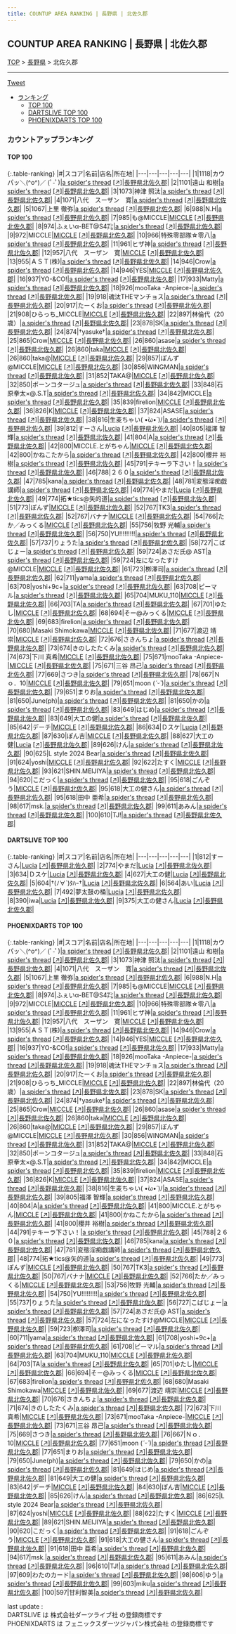 ```yaml
---
title: COUNTUP AREA RANKING | 長野県 | 北佐久郡
---
```

## COUNTUP AREA RANKING | 長野県 | 北佐久郡

[TOP](/darts/rank/) > [長野県](/darts/rank/長野県/) > 北佐久郡

___

<a href="https://twitter.com/share?ref_src=twsrc%5Etfw" data-text="COUNTUP AREA RANKING | 長野県北佐久郡" class="twitter-share-button" data-hashtags="DARTSLIVE,PHOENIXDARTS,darts,ダーツ" data-show-count="false">Tweet</a>

* [ランキング](#カウントアップランキング)
    * [TOP 100](#top-100)
    * [DARTSLIVE TOP 100](#dartslive-top-100)
    * [PHOENIXDARTS TOP 100](#phoenixdarts-top-100)

### カウントアップランキング

#### TOP 100



{:.table-ranking}
|#|スコア|名前|店名|所在地|
|---|---|---|---|---|
|1|1118|<span class="rank-name-pd">カウパッ＼(^o^)／ (ﾟ-ﾟ)</span>|<a href="/darts/rank/shops/7228.html">a spider's thread</a> <a href="https://vs.phoenixdarts.com/jp/shop/shopDetailInfo/s_7228?s_seq=7228">[↗]</a>|<a href="/darts/rank/長野県/北佐久郡">長野県北佐久郡</a>|
|2|1101|<span class="rank-name-pd">遠山 和樹</span>|<a href="/darts/rank/shops/7228.html">a spider's thread</a> <a href="https://vs.phoenixdarts.com/jp/shop/shopDetailInfo/s_7228?s_seq=7228">[↗]</a>|<a href="/darts/rank/長野県/北佐久郡">長野県北佐久郡</a>|
|3|1073|<span class="rank-name-pd">神津    照汰</span>|<a href="/darts/rank/shops/7228.html">a spider's thread</a> <a href="https://vs.phoenixdarts.com/jp/shop/shopDetailInfo/s_7228?s_seq=7228">[↗]</a>|<a href="/darts/rank/長野県/北佐久郡">長野県北佐久郡</a>|
|4|1071|<span class="rank-name-pd">八代　スーザン　寛</span>|<a href="/darts/rank/shops/7228.html">a spider's thread</a> <a href="https://vs.phoenixdarts.com/jp/shop/shopDetailInfo/s_7228?s_seq=7228">[↗]</a>|<a href="/darts/rank/長野県/北佐久郡">長野県北佐久郡</a>|
|5|1067|<span class="rank-name-pd"><span class="pro-icon-pd"></span>上里 徹弥</span>|<a href="/darts/rank/shops/7228.html">a spider's thread</a> <a href="https://vs.phoenixdarts.com/jp/shop/shopDetailInfo/s_7228?s_seq=7228">[↗]</a>|<a href="/darts/rank/長野県/北佐久郡">長野県北佐久郡</a>|
|6|988|<span class="rank-name-pd">N.H</span>|<a href="/darts/rank/shops/7228.html">a spider's thread</a> <a href="https://vs.phoenixdarts.com/jp/shop/shopDetailInfo/s_7228?s_seq=7228">[↗]</a>|<a href="/darts/rank/長野県/北佐久郡">長野県北佐久郡</a>|
|7|985|<span class="rank-name-pd">も@MICCLE</span>|<a href="/darts/rank/shops/89645.html">MICCLE</a> <a href="https://vs.phoenixdarts.com/jp/shop/shopDetailInfo/s_89645?s_seq=89645">[↗]</a>|<a href="/darts/rank/長野県/北佐久郡">長野県北佐久郡</a>|
|8|974|<span class="rank-name-pd">ふぇいα-BET@S4㌠</span>|<a href="/darts/rank/shops/7228.html">a spider's thread</a> <a href="https://vs.phoenixdarts.com/jp/shop/shopDetailInfo/s_7228?s_seq=7228">[↗]</a>|<a href="/darts/rank/長野県/北佐久郡">長野県北佐久郡</a>|
|9|972|<span class="rank-name-pd">MICCLE</span>|<a href="/darts/rank/shops/89645.html">MICCLE</a> <a href="https://vs.phoenixdarts.com/jp/shop/shopDetailInfo/s_89645?s_seq=89645">[↗]</a>|<a href="/darts/rank/長野県/北佐久郡">長野県北佐久郡</a>|
|10|966|<span class="rank-name-pd">特殊零部隊☆零八</span>|<a href="/darts/rank/shops/7228.html">a spider's thread</a> <a href="https://vs.phoenixdarts.com/jp/shop/shopDetailInfo/s_7228?s_seq=7228">[↗]</a>|<a href="/darts/rank/長野県/北佐久郡">長野県北佐久郡</a>|
|11|961|<span class="rank-name-pd">ヒザ神</span>|<a href="/darts/rank/shops/7228.html">a spider's thread</a> <a href="https://vs.phoenixdarts.com/jp/shop/shopDetailInfo/s_7228?s_seq=7228">[↗]</a>|<a href="/darts/rank/長野県/北佐久郡">長野県北佐久郡</a>|
|12|957|<span class="rank-name-pd">八代　スーザン　寛</span>|<a href="/darts/rank/shops/89645.html">MICCLE</a> <a href="https://vs.phoenixdarts.com/jp/shop/shopDetailInfo/s_89645?s_seq=89645">[↗]</a>|<a href="/darts/rank/長野県/北佐久郡">長野県北佐久郡</a>|
|13|955|<span class="rank-name-pd">ＡＳＴ(株)</span>|<a href="/darts/rank/shops/7228.html">a spider's thread</a> <a href="https://vs.phoenixdarts.com/jp/shop/shopDetailInfo/s_7228?s_seq=7228">[↗]</a>|<a href="/darts/rank/長野県/北佐久郡">長野県北佐久郡</a>|
|14|946|<span class="rank-name-pd">Crow</span>|<a href="/darts/rank/shops/7228.html">a spider's thread</a> <a href="https://vs.phoenixdarts.com/jp/shop/shopDetailInfo/s_7228?s_seq=7228">[↗]</a>|<a href="/darts/rank/長野県/北佐久郡">長野県北佐久郡</a>|
|14|946|<span class="rank-name-pd">YES</span>|<a href="/darts/rank/shops/89645.html">MICCLE</a> <a href="https://vs.phoenixdarts.com/jp/shop/shopDetailInfo/s_89645?s_seq=89645">[↗]</a>|<a href="/darts/rank/長野県/北佐久郡">長野県北佐久郡</a>|
|16|937|<span class="rank-name-pd">YO-&amp;CO!</span>|<a href="/darts/rank/shops/7228.html">a spider's thread</a> <a href="https://vs.phoenixdarts.com/jp/shop/shopDetailInfo/s_7228?s_seq=7228">[↗]</a>|<a href="/darts/rank/長野県/北佐久郡">長野県北佐久郡</a>|
|17|933|<span class="rank-name-pd">Matty</span>|<a href="/darts/rank/shops/7228.html">a spider's thread</a> <a href="https://vs.phoenixdarts.com/jp/shop/shopDetailInfo/s_7228?s_seq=7228">[↗]</a>|<a href="/darts/rank/長野県/北佐久郡">長野県北佐久郡</a>|
|18|926|<span class="rank-name-pd">mooTaka -Anpiece-</span>|<a href="/darts/rank/shops/7228.html">a spider's thread</a> <a href="https://vs.phoenixdarts.com/jp/shop/shopDetailInfo/s_7228?s_seq=7228">[↗]</a>|<a href="/darts/rank/長野県/北佐久郡">長野県北佐久郡</a>|
|19|918|<span class="rank-name-pd">魂汰THEマンチョス</span>|<a href="/darts/rank/shops/7228.html">a spider's thread</a> <a href="https://vs.phoenixdarts.com/jp/shop/shopDetailInfo/s_7228?s_seq=7228">[↗]</a>|<a href="/darts/rank/長野県/北佐久郡">長野県北佐久郡</a>|
|20|917|<span class="rank-name-pd">たーくお</span>|<a href="/darts/rank/shops/7228.html">a spider's thread</a> <a href="https://vs.phoenixdarts.com/jp/shop/shopDetailInfo/s_7228?s_seq=7228">[↗]</a>|<a href="/darts/rank/長野県/北佐久郡">長野県北佐久郡</a>|
|21|908|<span class="rank-name-pd">ひらっち_MICCLE</span>|<a href="/darts/rank/shops/89645.html">MICCLE</a> <a href="https://vs.phoenixdarts.com/jp/shop/shopDetailInfo/s_89645?s_seq=89645">[↗]</a>|<a href="/darts/rank/長野県/北佐久郡">長野県北佐久郡</a>|
|22|897|<span class="rank-name-pd">林倫代（20歳）</span>|<a href="/darts/rank/shops/7228.html">a spider's thread</a> <a href="https://vs.phoenixdarts.com/jp/shop/shopDetailInfo/s_7228?s_seq=7228">[↗]</a>|<a href="/darts/rank/長野県/北佐久郡">長野県北佐久郡</a>|
|23|878|<span class="rank-name-pd">SK</span>|<a href="/darts/rank/shops/7228.html">a spider's thread</a> <a href="https://vs.phoenixdarts.com/jp/shop/shopDetailInfo/s_7228?s_seq=7228">[↗]</a>|<a href="/darts/rank/長野県/北佐久郡">長野県北佐久郡</a>|
|24|874|<span class="rank-name-pd">†yasuke†</span>|<a href="/darts/rank/shops/7228.html">a spider's thread</a> <a href="https://vs.phoenixdarts.com/jp/shop/shopDetailInfo/s_7228?s_seq=7228">[↗]</a>|<a href="/darts/rank/長野県/北佐久郡">長野県北佐久郡</a>|
|25|865|<span class="rank-name-pd">Crow</span>|<a href="/darts/rank/shops/89645.html">MICCLE</a> <a href="https://vs.phoenixdarts.com/jp/shop/shopDetailInfo/s_89645?s_seq=89645">[↗]</a>|<a href="/darts/rank/長野県/北佐久郡">長野県北佐久郡</a>|
|26|860|<span class="rank-name-pd">asase</span>|<a href="/darts/rank/shops/7228.html">a spider's thread</a> <a href="https://vs.phoenixdarts.com/jp/shop/shopDetailInfo/s_7228?s_seq=7228">[↗]</a>|<a href="/darts/rank/長野県/北佐久郡">長野県北佐久郡</a>|
|26|860|<span class="rank-name-pd">taka</span>|<a href="/darts/rank/shops/89645.html">MICCLE</a> <a href="https://vs.phoenixdarts.com/jp/shop/shopDetailInfo/s_89645?s_seq=89645">[↗]</a>|<a href="/darts/rank/長野県/北佐久郡">長野県北佐久郡</a>|
|26|860|<span class="rank-name-pd">taka@</span>|<a href="/darts/rank/shops/89645.html">MICCLE</a> <a href="https://vs.phoenixdarts.com/jp/shop/shopDetailInfo/s_89645?s_seq=89645">[↗]</a>|<a href="/darts/rank/長野県/北佐久郡">長野県北佐久郡</a>|
|29|857|<span class="rank-name-pd">ぽんず@MICCLE</span>|<a href="/darts/rank/shops/89645.html">MICCLE</a> <a href="https://vs.phoenixdarts.com/jp/shop/shopDetailInfo/s_89645?s_seq=89645">[↗]</a>|<a href="/darts/rank/長野県/北佐久郡">長野県北佐久郡</a>|
|30|856|<span class="rank-name-pd">WINGMAN</span>|<a href="/darts/rank/shops/7228.html">a spider's thread</a> <a href="https://vs.phoenixdarts.com/jp/shop/shopDetailInfo/s_7228?s_seq=7228">[↗]</a>|<a href="/darts/rank/長野県/北佐久郡">長野県北佐久郡</a>|
|31|852|<span class="rank-name-pd">TAKA@</span>|<a href="/darts/rank/shops/89645.html">MICCLE</a> <a href="https://vs.phoenixdarts.com/jp/shop/shopDetailInfo/s_89645?s_seq=89645">[↗]</a>|<a href="/darts/rank/長野県/北佐久郡">長野県北佐久郡</a>|
|32|850|<span class="rank-name-pd">ポーンコタージュ</span>|<a href="/darts/rank/shops/7228.html">a spider's thread</a> <a href="https://vs.phoenixdarts.com/jp/shop/shopDetailInfo/s_7228?s_seq=7228">[↗]</a>|<a href="/darts/rank/長野県/北佐久郡">長野県北佐久郡</a>|
|33|848|<span class="rank-name-pd">石原拳太×@.S.T</span>|<a href="/darts/rank/shops/7228.html">a spider's thread</a> <a href="https://vs.phoenixdarts.com/jp/shop/shopDetailInfo/s_7228?s_seq=7228">[↗]</a>|<a href="/darts/rank/長野県/北佐久郡">長野県北佐久郡</a>|
|34|842|<span class="rank-name-pd">MICCLE</span>|<a href="/darts/rank/shops/7228.html">a spider's thread</a> <a href="https://vs.phoenixdarts.com/jp/shop/shopDetailInfo/s_7228?s_seq=7228">[↗]</a>|<a href="/darts/rank/長野県/北佐久郡">長野県北佐久郡</a>|
|35|839|<span class="rank-name-pd">firelion</span>|<a href="/darts/rank/shops/89645.html">MICCLE</a> <a href="https://vs.phoenixdarts.com/jp/shop/shopDetailInfo/s_89645?s_seq=89645">[↗]</a>|<a href="/darts/rank/長野県/北佐久郡">長野県北佐久郡</a>|
|36|826|<span class="rank-name-pd">K</span>|<a href="/darts/rank/shops/89645.html">MICCLE</a> <a href="https://vs.phoenixdarts.com/jp/shop/shopDetailInfo/s_89645?s_seq=89645">[↗]</a>|<a href="/darts/rank/長野県/北佐久郡">長野県北佐久郡</a>|
|37|824|<span class="rank-name-pd">ASASE</span>|<a href="/darts/rank/shops/7228.html">a spider's thread</a> <a href="https://vs.phoenixdarts.com/jp/shop/shopDetailInfo/s_7228?s_seq=7228">[↗]</a>|<a href="/darts/rank/長野県/北佐久郡">長野県北佐久郡</a>|
|38|816|<span class="rank-name-pd">生麦ちゃい\( •̀ω•́ )/</span>|<a href="/darts/rank/shops/7228.html">a spider's thread</a> <a href="https://vs.phoenixdarts.com/jp/shop/shopDetailInfo/s_7228?s_seq=7228">[↗]</a>|<a href="/darts/rank/長野県/北佐久郡">長野県北佐久郡</a>|
|39|812|<span class="rank-name-dl">すーさん</span>|<a href="/darts/rank/shops/04a267c2d6b799340d9b047a20a7ba1e.html">Lucia</a> <a href="https://search.dartslive.com/jp/shop/04a267c2d6b799340d9b047a20a7ba1e">[↗]</a>|<a href="/darts/rank/長野県/北佐久郡">長野県北佐久郡</a>|
|40|805|<span class="rank-name-pd"><span class="pro-icon-pd"></span>福澤 智輝</span>|<a href="/darts/rank/shops/7228.html">a spider's thread</a> <a href="https://vs.phoenixdarts.com/jp/shop/shopDetailInfo/s_7228?s_seq=7228">[↗]</a>|<a href="/darts/rank/長野県/北佐久郡">長野県北佐久郡</a>|
|41|804|<span class="rank-name-pd">A</span>|<a href="/darts/rank/shops/7228.html">a spider's thread</a> <a href="https://vs.phoenixdarts.com/jp/shop/shopDetailInfo/s_7228?s_seq=7228">[↗]</a>|<a href="/darts/rank/長野県/北佐久郡">長野県北佐久郡</a>|
|42|800|<span class="rank-name-pd">MICCLE.とがちゃん</span>|<a href="/darts/rank/shops/89645.html">MICCLE</a> <a href="https://vs.phoenixdarts.com/jp/shop/shopDetailInfo/s_89645?s_seq=89645">[↗]</a>|<a href="/darts/rank/長野県/北佐久郡">長野県北佐久郡</a>|
|42|800|<span class="rank-name-pd">かねこたから</span>|<a href="/darts/rank/shops/7228.html">a spider's thread</a> <a href="https://vs.phoenixdarts.com/jp/shop/shopDetailInfo/s_7228?s_seq=7228">[↗]</a>|<a href="/darts/rank/長野県/北佐久郡">長野県北佐久郡</a>|
|42|800|<span class="rank-name-pd">櫻井 裕樹</span>|<a href="/darts/rank/shops/7228.html">a spider's thread</a> <a href="https://vs.phoenixdarts.com/jp/shop/shopDetailInfo/s_7228?s_seq=7228">[↗]</a>|<a href="/darts/rank/長野県/北佐久郡">長野県北佐久郡</a>|
|45|791|<span class="rank-name-pd">テキーラ下さい！</span>|<a href="/darts/rank/shops/7228.html">a spider's thread</a> <a href="https://vs.phoenixdarts.com/jp/shop/shopDetailInfo/s_7228?s_seq=7228">[↗]</a>|<a href="/darts/rank/長野県/北佐久郡">長野県北佐久郡</a>|
|46|788|<span class="rank-name-pd">２６０</span>|<a href="/darts/rank/shops/7228.html">a spider's thread</a> <a href="https://vs.phoenixdarts.com/jp/shop/shopDetailInfo/s_7228?s_seq=7228">[↗]</a>|<a href="/darts/rank/長野県/北佐久郡">長野県北佐久郡</a>|
|47|785|<span class="rank-name-pd">kana</span>|<a href="/darts/rank/shops/7228.html">a spider's thread</a> <a href="https://vs.phoenixdarts.com/jp/shop/shopDetailInfo/s_7228?s_seq=7228">[↗]</a>|<a href="/darts/rank/長野県/北佐久郡">長野県北佐久郡</a>|
|48|781|<span class="rank-name-pd">変態淫痴戯講師</span>|<a href="/darts/rank/shops/7228.html">a spider's thread</a> <a href="https://vs.phoenixdarts.com/jp/shop/shopDetailInfo/s_7228?s_seq=7228">[↗]</a>|<a href="/darts/rank/長野県/北佐久郡">長野県北佐久郡</a>|
|49|774|<span class="rank-name-dl">やまだ</span>|<a href="/darts/rank/shops/04a267c2d6b799340d9b047a20a7ba1e.html">Lucia</a> <a href="https://search.dartslive.com/jp/shop/04a267c2d6b799340d9b047a20a7ba1e">[↗]</a>|<a href="/darts/rank/長野県/北佐久郡">長野県北佐久郡</a>|
|49|774|<span class="rank-name-pd">拓★tics@矢的道</span>|<a href="/darts/rank/shops/7228.html">a spider's thread</a> <a href="https://vs.phoenixdarts.com/jp/shop/shopDetailInfo/s_7228?s_seq=7228">[↗]</a>|<a href="/darts/rank/長野県/北佐久郡">長野県北佐久郡</a>|
|51|773|<span class="rank-name-pd">ぽんず</span>|<a href="/darts/rank/shops/89645.html">MICCLE</a> <a href="https://vs.phoenixdarts.com/jp/shop/shopDetailInfo/s_89645?s_seq=89645">[↗]</a>|<a href="/darts/rank/長野県/北佐久郡">長野県北佐久郡</a>|
|52|767|<span class="rank-name-pd">TK3</span>|<a href="/darts/rank/shops/7228.html">a spider's thread</a> <a href="https://vs.phoenixdarts.com/jp/shop/shopDetailInfo/s_7228?s_seq=7228">[↗]</a>|<a href="/darts/rank/長野県/北佐久郡">長野県北佐久郡</a>|
|52|767|<span class="rank-name-pd">バナナ</span>|<a href="/darts/rank/shops/89645.html">MICCLE</a> <a href="https://vs.phoenixdarts.com/jp/shop/shopDetailInfo/s_89645?s_seq=89645">[↗]</a>|<a href="/darts/rank/長野県/北佐久郡">長野県北佐久郡</a>|
|54|766|<span class="rank-name-pd">たか／みっくる</span>|<a href="/darts/rank/shops/89645.html">MICCLE</a> <a href="https://vs.phoenixdarts.com/jp/shop/shopDetailInfo/s_89645?s_seq=89645">[↗]</a>|<a href="/darts/rank/長野県/北佐久郡">長野県北佐久郡</a>|
|55|756|<span class="rank-name-pd"><span class="pro-icon-pd"></span>牧野 光輔</span>|<a href="/darts/rank/shops/7228.html">a spider's thread</a> <a href="https://vs.phoenixdarts.com/jp/shop/shopDetailInfo/s_7228?s_seq=7228">[↗]</a>|<a href="/darts/rank/長野県/北佐久郡">長野県北佐久郡</a>|
|56|750|<span class="rank-name-pd">YU!!!!!!!!!</span>|<a href="/darts/rank/shops/7228.html">a spider's thread</a> <a href="https://vs.phoenixdarts.com/jp/shop/shopDetailInfo/s_7228?s_seq=7228">[↗]</a>|<a href="/darts/rank/長野県/北佐久郡">長野県北佐久郡</a>|
|57|737|<span class="rank-name-pd">りょうた</span>|<a href="/darts/rank/shops/7228.html">a spider's thread</a> <a href="https://vs.phoenixdarts.com/jp/shop/shopDetailInfo/s_7228?s_seq=7228">[↗]</a>|<a href="/darts/rank/長野県/北佐久郡">長野県北佐久郡</a>|
|58|727|<span class="rank-name-pd">こばじょー</span>|<a href="/darts/rank/shops/7228.html">a spider's thread</a> <a href="https://vs.phoenixdarts.com/jp/shop/shopDetailInfo/s_7228?s_seq=7228">[↗]</a>|<a href="/darts/rank/長野県/北佐久郡">長野県北佐久郡</a>|
|59|724|<span class="rank-name-pd">あさだ氏@ AST</span>|<a href="/darts/rank/shops/7228.html">a spider's thread</a> <a href="https://vs.phoenixdarts.com/jp/shop/shopDetailInfo/s_7228?s_seq=7228">[↗]</a>|<a href="/darts/rank/長野県/北佐久郡">長野県北佐久郡</a>|
|59|724|<span class="rank-name-pd">左になったすけ@MICCLE</span>|<a href="/darts/rank/shops/89645.html">MICCLE</a> <a href="https://vs.phoenixdarts.com/jp/shop/shopDetailInfo/s_89645?s_seq=89645">[↗]</a>|<a href="/darts/rank/長野県/北佐久郡">長野県北佐久郡</a>|
|61|723|<span class="rank-name-pd">栁澤司</span>|<a href="/darts/rank/shops/7228.html">a spider's thread</a> <a href="https://vs.phoenixdarts.com/jp/shop/shopDetailInfo/s_7228?s_seq=7228">[↗]</a>|<a href="/darts/rank/長野県/北佐久郡">長野県北佐久郡</a>|
|62|711|<span class="rank-name-pd">yama</span>|<a href="/darts/rank/shops/7228.html">a spider's thread</a> <a href="https://vs.phoenixdarts.com/jp/shop/shopDetailInfo/s_7228?s_seq=7228">[↗]</a>|<a href="/darts/rank/長野県/北佐久郡">長野県北佐久郡</a>|
|63|708|<span class="rank-name-pd">yoshi+9c+</span>|<a href="/darts/rank/shops/7228.html">a spider's thread</a> <a href="https://vs.phoenixdarts.com/jp/shop/shopDetailInfo/s_7228?s_seq=7228">[↗]</a>|<a href="/darts/rank/長野県/北佐久郡">長野県北佐久郡</a>|
|63|708|<span class="rank-name-pd">ピーマル</span>|<a href="/darts/rank/shops/7228.html">a spider's thread</a> <a href="https://vs.phoenixdarts.com/jp/shop/shopDetailInfo/s_7228?s_seq=7228">[↗]</a>|<a href="/darts/rank/長野県/北佐久郡">長野県北佐久郡</a>|
|65|704|<span class="rank-name-pd">MUKU_110</span>|<a href="/darts/rank/shops/89645.html">MICCLE</a> <a href="https://vs.phoenixdarts.com/jp/shop/shopDetailInfo/s_89645?s_seq=89645">[↗]</a>|<a href="/darts/rank/長野県/北佐久郡">長野県北佐久郡</a>|
|66|703|<span class="rank-name-pd">TA</span>|<a href="/darts/rank/shops/7228.html">a spider's thread</a> <a href="https://vs.phoenixdarts.com/jp/shop/shopDetailInfo/s_7228?s_seq=7228">[↗]</a>|<a href="/darts/rank/長野県/北佐久郡">長野県北佐久郡</a>|
|67|701|<span class="rank-name-pd">ゆたし</span>|<a href="/darts/rank/shops/89645.html">MICCLE</a> <a href="https://vs.phoenixdarts.com/jp/shop/shopDetailInfo/s_89645?s_seq=89645">[↗]</a>|<a href="/darts/rank/長野県/北佐久郡">長野県北佐久郡</a>|
|68|694|<span class="rank-name-pd">そー@みっくる</span>|<a href="/darts/rank/shops/89645.html">MICCLE</a> <a href="https://vs.phoenixdarts.com/jp/shop/shopDetailInfo/s_89645?s_seq=89645">[↗]</a>|<a href="/darts/rank/長野県/北佐久郡">長野県北佐久郡</a>|
|69|683|<span class="rank-name-pd">firelion</span>|<a href="/darts/rank/shops/7228.html">a spider's thread</a> <a href="https://vs.phoenixdarts.com/jp/shop/shopDetailInfo/s_7228?s_seq=7228">[↗]</a>|<a href="/darts/rank/長野県/北佐久郡">長野県北佐久郡</a>|
|70|680|<span class="rank-name-pd">Masaki Shimokawa</span>|<a href="/darts/rank/shops/89645.html">MICCLE</a> <a href="https://vs.phoenixdarts.com/jp/shop/shopDetailInfo/s_89645?s_seq=89645">[↗]</a>|<a href="/darts/rank/長野県/北佐久郡">長野県北佐久郡</a>|
|71|677|<span class="rank-name-pd"><span class="pro-icon-pd"></span>渡辺 靖崇</span>|<a href="/darts/rank/shops/89645.html">MICCLE</a> <a href="https://vs.phoenixdarts.com/jp/shop/shopDetailInfo/s_89645?s_seq=89645">[↗]</a>|<a href="/darts/rank/長野県/北佐久郡">長野県北佐久郡</a>|
|72|676|<span class="rank-name-pd">さきんちょ</span>|<a href="/darts/rank/shops/7228.html">a spider's thread</a> <a href="https://vs.phoenixdarts.com/jp/shop/shopDetailInfo/s_7228?s_seq=7228">[↗]</a>|<a href="/darts/rank/長野県/北佐久郡">長野県北佐久郡</a>|
|73|674|<span class="rank-name-pd">きのしたたくみ</span>|<a href="/darts/rank/shops/7228.html">a spider's thread</a> <a href="https://vs.phoenixdarts.com/jp/shop/shopDetailInfo/s_7228?s_seq=7228">[↗]</a>|<a href="/darts/rank/長野県/北佐久郡">長野県北佐久郡</a>|
|74|673|<span class="rank-name-pd"><span class="pro-icon-pd"></span>下川 真希</span>|<a href="/darts/rank/shops/89645.html">MICCLE</a> <a href="https://vs.phoenixdarts.com/jp/shop/shopDetailInfo/s_89645?s_seq=89645">[↗]</a>|<a href="/darts/rank/長野県/北佐久郡">長野県北佐久郡</a>|
|75|671|<span class="rank-name-pd">mooTaka -Anpiece-</span>|<a href="/darts/rank/shops/89645.html">MICCLE</a> <a href="https://vs.phoenixdarts.com/jp/shop/shopDetailInfo/s_89645?s_seq=89645">[↗]</a>|<a href="/darts/rank/長野県/北佐久郡">長野県北佐久郡</a>|
|75|671|<span class="rank-name-pd"><span class="pro-icon-pd"></span>三谷 昂己</span>|<a href="/darts/rank/shops/7228.html">a spider's thread</a> <a href="https://vs.phoenixdarts.com/jp/shop/shopDetailInfo/s_7228?s_seq=7228">[↗]</a>|<a href="/darts/rank/長野県/北佐久郡">長野県北佐久郡</a>|
|77|669|<span class="rank-name-pd">さつき</span>|<a href="/darts/rank/shops/7228.html">a spider's thread</a> <a href="https://vs.phoenixdarts.com/jp/shop/shopDetailInfo/s_7228?s_seq=7228">[↗]</a>|<a href="/darts/rank/長野県/北佐久郡">長野県北佐久郡</a>|
|78|667|<span class="rank-name-pd">Ｎｏ．10</span>|<a href="/darts/rank/shops/89645.html">MICCLE</a> <a href="https://vs.phoenixdarts.com/jp/shop/shopDetailInfo/s_89645?s_seq=89645">[↗]</a>|<a href="/darts/rank/長野県/北佐久郡">長野県北佐久郡</a>|
|79|651|<span class="rank-name-pd">moon (*ˊᵕˋ*)</span>|<a href="/darts/rank/shops/7228.html">a spider's thread</a> <a href="https://vs.phoenixdarts.com/jp/shop/shopDetailInfo/s_7228?s_seq=7228">[↗]</a>|<a href="/darts/rank/長野県/北佐久郡">長野県北佐久郡</a>|
|79|651|<span class="rank-name-pd">まりお</span>|<a href="/darts/rank/shops/7228.html">a spider's thread</a> <a href="https://vs.phoenixdarts.com/jp/shop/shopDetailInfo/s_7228?s_seq=7228">[↗]</a>|<a href="/darts/rank/長野県/北佐久郡">長野県北佐久郡</a>|
|81|650|<span class="rank-name-pd">June(ph)</span>|<a href="/darts/rank/shops/7228.html">a spider's thread</a> <a href="https://vs.phoenixdarts.com/jp/shop/shopDetailInfo/s_7228?s_seq=7228">[↗]</a>|<a href="/darts/rank/長野県/北佐久郡">長野県北佐久郡</a>|
|81|650|<span class="rank-name-pd">かの</span>|<a href="/darts/rank/shops/7228.html">a spider's thread</a> <a href="https://vs.phoenixdarts.com/jp/shop/shopDetailInfo/s_7228?s_seq=7228">[↗]</a>|<a href="/darts/rank/長野県/北佐久郡">長野県北佐久郡</a>|
|83|649|<span class="rank-name-pd">はじめ</span>|<a href="/darts/rank/shops/7228.html">a spider's thread</a> <a href="https://vs.phoenixdarts.com/jp/shop/shopDetailInfo/s_7228?s_seq=7228">[↗]</a>|<a href="/darts/rank/長野県/北佐久郡">長野県北佐久郡</a>|
|83|649|<span class="rank-name-pd">大工の健</span>|<a href="/darts/rank/shops/7228.html">a spider's thread</a> <a href="https://vs.phoenixdarts.com/jp/shop/shopDetailInfo/s_7228?s_seq=7228">[↗]</a>|<a href="/darts/rank/長野県/北佐久郡">長野県北佐久郡</a>|
|85|642|<span class="rank-name-pd">デーチ</span>|<a href="/darts/rank/shops/89645.html">MICCLE</a> <a href="https://vs.phoenixdarts.com/jp/shop/shopDetailInfo/s_89645?s_seq=89645">[↗]</a>|<a href="/darts/rank/長野県/北佐久郡">長野県北佐久郡</a>|
|86|634|<span class="rank-name-dl">Ｄスケ</span>|<a href="/darts/rank/shops/04a267c2d6b799340d9b047a20a7ba1e.html">Lucia</a> <a href="https://search.dartslive.com/jp/shop/04a267c2d6b799340d9b047a20a7ba1e">[↗]</a>|<a href="/darts/rank/長野県/北佐久郡">長野県北佐久郡</a>|
|87|630|<span class="rank-name-pd">ぽん吉</span>|<a href="/darts/rank/shops/89645.html">MICCLE</a> <a href="https://vs.phoenixdarts.com/jp/shop/shopDetailInfo/s_89645?s_seq=89645">[↗]</a>|<a href="/darts/rank/長野県/北佐久郡">長野県北佐久郡</a>|
|88|627|<span class="rank-name-dl">大工の健</span>|<a href="/darts/rank/shops/04a267c2d6b799340d9b047a20a7ba1e.html">Lucia</a> <a href="https://search.dartslive.com/jp/shop/04a267c2d6b799340d9b047a20a7ba1e">[↗]</a>|<a href="/darts/rank/長野県/北佐久郡">長野県北佐久郡</a>|
|89|626|<span class="rank-name-pd">けん</span>|<a href="/darts/rank/shops/7228.html">a spider's thread</a> <a href="https://vs.phoenixdarts.com/jp/shop/shopDetailInfo/s_7228?s_seq=7228">[↗]</a>|<a href="/darts/rank/長野県/北佐久郡">長野県北佐久郡</a>|
|90|625|<span class="rank-name-pd">L style 2024 Bear</span>|<a href="/darts/rank/shops/7228.html">a spider's thread</a> <a href="https://vs.phoenixdarts.com/jp/shop/shopDetailInfo/s_7228?s_seq=7228">[↗]</a>|<a href="/darts/rank/長野県/北佐久郡">長野県北佐久郡</a>|
|91|624|<span class="rank-name-pd">yoshi</span>|<a href="/darts/rank/shops/89645.html">MICCLE</a> <a href="https://vs.phoenixdarts.com/jp/shop/shopDetailInfo/s_89645?s_seq=89645">[↗]</a>|<a href="/darts/rank/長野県/北佐久郡">長野県北佐久郡</a>|
|92|622|<span class="rank-name-pd">たすく</span>|<a href="/darts/rank/shops/89645.html">MICCLE</a> <a href="https://vs.phoenixdarts.com/jp/shop/shopDetailInfo/s_89645?s_seq=89645">[↗]</a>|<a href="/darts/rank/長野県/北佐久郡">長野県北佐久郡</a>|
|93|621|<span class="rank-name-pd">SHIN.MEIJIYA</span>|<a href="/darts/rank/shops/7228.html">a spider's thread</a> <a href="https://vs.phoenixdarts.com/jp/shop/shopDetailInfo/s_7228?s_seq=7228">[↗]</a>|<a href="/darts/rank/長野県/北佐久郡">長野県北佐久郡</a>|
|94|620|<span class="rank-name-pd">こだっく</span>|<a href="/darts/rank/shops/7228.html">a spider's thread</a> <a href="https://vs.phoenixdarts.com/jp/shop/shopDetailInfo/s_7228?s_seq=7228">[↗]</a>|<a href="/darts/rank/長野県/北佐久郡">長野県北佐久郡</a>|
|95|618|<span class="rank-name-pd">ごんぞう</span>|<a href="/darts/rank/shops/89645.html">MICCLE</a> <a href="https://vs.phoenixdarts.com/jp/shop/shopDetailInfo/s_89645?s_seq=89645">[↗]</a>|<a href="/darts/rank/長野県/北佐久郡">長野県北佐久郡</a>|
|95|618|<span class="rank-name-pd">大工の健さん</span>|<a href="/darts/rank/shops/7228.html">a spider's thread</a> <a href="https://vs.phoenixdarts.com/jp/shop/shopDetailInfo/s_7228?s_seq=7228">[↗]</a>|<a href="/darts/rank/長野県/北佐久郡">長野県北佐久郡</a>|
|95|618|<span class="rank-name-pd"><span class="pro-icon-pd"></span>田中 亜希</span>|<a href="/darts/rank/shops/7228.html">a spider's thread</a> <a href="https://vs.phoenixdarts.com/jp/shop/shopDetailInfo/s_7228?s_seq=7228">[↗]</a>|<a href="/darts/rank/長野県/北佐久郡">長野県北佐久郡</a>|
|98|617|<span class="rank-name-pd">msk.</span>|<a href="/darts/rank/shops/7228.html">a spider's thread</a> <a href="https://vs.phoenixdarts.com/jp/shop/shopDetailInfo/s_7228?s_seq=7228">[↗]</a>|<a href="/darts/rank/長野県/北佐久郡">長野県北佐久郡</a>|
|99|611|<span class="rank-name-pd">あみん</span>|<a href="/darts/rank/shops/7228.html">a spider's thread</a> <a href="https://vs.phoenixdarts.com/jp/shop/shopDetailInfo/s_7228?s_seq=7228">[↗]</a>|<a href="/darts/rank/長野県/北佐久郡">長野県北佐久郡</a>|
|100|610|<span class="rank-name-pd">TJ!</span>|<a href="/darts/rank/shops/7228.html">a spider's thread</a> <a href="https://vs.phoenixdarts.com/jp/shop/shopDetailInfo/s_7228?s_seq=7228">[↗]</a>|<a href="/darts/rank/長野県/北佐久郡">長野県北佐久郡</a>|


#### DARTSLIVE TOP 100



{:.table-ranking}
|#|スコア|名前|店名|所在地|
|---|---|---|---|---|
|1|812|<span class="rank-name-dl">すーさん</span>|<a href="/darts/rank/shops/04a267c2d6b799340d9b047a20a7ba1e.html">Lucia</a> <a href="https://search.dartslive.com/jp/shop/04a267c2d6b799340d9b047a20a7ba1e">[↗]</a>|<a href="/darts/rank/長野県/北佐久郡">長野県北佐久郡</a>|
|2|774|<span class="rank-name-dl">やまだ</span>|<a href="/darts/rank/shops/04a267c2d6b799340d9b047a20a7ba1e.html">Lucia</a> <a href="https://search.dartslive.com/jp/shop/04a267c2d6b799340d9b047a20a7ba1e">[↗]</a>|<a href="/darts/rank/長野県/北佐久郡">長野県北佐久郡</a>|
|3|634|<span class="rank-name-dl">Ｄスケ</span>|<a href="/darts/rank/shops/04a267c2d6b799340d9b047a20a7ba1e.html">Lucia</a> <a href="https://search.dartslive.com/jp/shop/04a267c2d6b799340d9b047a20a7ba1e">[↗]</a>|<a href="/darts/rank/長野県/北佐久郡">長野県北佐久郡</a>|
|4|627|<span class="rank-name-dl">大工の健</span>|<a href="/darts/rank/shops/04a267c2d6b799340d9b047a20a7ba1e.html">Lucia</a> <a href="https://search.dartslive.com/jp/shop/04a267c2d6b799340d9b047a20a7ba1e">[↗]</a>|<a href="/darts/rank/長野県/北佐久郡">長野県北佐久郡</a>|
|5|604|<span class="rank-name-dl">†(ﾉ∀`)ﾀﾊｰ†</span>|<a href="/darts/rank/shops/04a267c2d6b799340d9b047a20a7ba1e.html">Lucia</a> <a href="https://search.dartslive.com/jp/shop/04a267c2d6b799340d9b047a20a7ba1e">[↗]</a>|<a href="/darts/rank/長野県/北佐久郡">長野県北佐久郡</a>|
|6|564|<span class="rank-name-dl">あい</span>|<a href="/darts/rank/shops/04a267c2d6b799340d9b047a20a7ba1e.html">Lucia</a> <a href="https://search.dartslive.com/jp/shop/04a267c2d6b799340d9b047a20a7ba1e">[↗]</a>|<a href="/darts/rank/長野県/北佐久郡">長野県北佐久郡</a>|
|7|492|<span class="rank-name-dl">夢太鼓の桶</span>|<a href="/darts/rank/shops/04a267c2d6b799340d9b047a20a7ba1e.html">Lucia</a> <a href="https://search.dartslive.com/jp/shop/04a267c2d6b799340d9b047a20a7ba1e">[↗]</a>|<a href="/darts/rank/長野県/北佐久郡">長野県北佐久郡</a>|
|8|390|<span class="rank-name-dl">iwa</span>|<a href="/darts/rank/shops/04a267c2d6b799340d9b047a20a7ba1e.html">Lucia</a> <a href="https://search.dartslive.com/jp/shop/04a267c2d6b799340d9b047a20a7ba1e">[↗]</a>|<a href="/darts/rank/長野県/北佐久郡">長野県北佐久郡</a>|
|9|375|<span class="rank-name-dl">大工の健さん</span>|<a href="/darts/rank/shops/04a267c2d6b799340d9b047a20a7ba1e.html">Lucia</a> <a href="https://search.dartslive.com/jp/shop/04a267c2d6b799340d9b047a20a7ba1e">[↗]</a>|<a href="/darts/rank/長野県/北佐久郡">長野県北佐久郡</a>|


#### PHOENIXDARTS TOP 100



{:.table-ranking}
|#|スコア|名前|店名|所在地|
|---|---|---|---|---|
|1|1118|<span class="rank-name-pd">カウパッ＼(^o^)／ (ﾟ-ﾟ)</span>|<a href="/darts/rank/shops/7228.html">a spider's thread</a> <a href="https://vs.phoenixdarts.com/jp/shop/shopDetailInfo/s_7228?s_seq=7228">[↗]</a>|<a href="/darts/rank/長野県/北佐久郡">長野県北佐久郡</a>|
|2|1101|<span class="rank-name-pd">遠山 和樹</span>|<a href="/darts/rank/shops/7228.html">a spider's thread</a> <a href="https://vs.phoenixdarts.com/jp/shop/shopDetailInfo/s_7228?s_seq=7228">[↗]</a>|<a href="/darts/rank/長野県/北佐久郡">長野県北佐久郡</a>|
|3|1073|<span class="rank-name-pd">神津    照汰</span>|<a href="/darts/rank/shops/7228.html">a spider's thread</a> <a href="https://vs.phoenixdarts.com/jp/shop/shopDetailInfo/s_7228?s_seq=7228">[↗]</a>|<a href="/darts/rank/長野県/北佐久郡">長野県北佐久郡</a>|
|4|1071|<span class="rank-name-pd">八代　スーザン　寛</span>|<a href="/darts/rank/shops/7228.html">a spider's thread</a> <a href="https://vs.phoenixdarts.com/jp/shop/shopDetailInfo/s_7228?s_seq=7228">[↗]</a>|<a href="/darts/rank/長野県/北佐久郡">長野県北佐久郡</a>|
|5|1067|<span class="rank-name-pd"><span class="pro-icon-pd"></span>上里 徹弥</span>|<a href="/darts/rank/shops/7228.html">a spider's thread</a> <a href="https://vs.phoenixdarts.com/jp/shop/shopDetailInfo/s_7228?s_seq=7228">[↗]</a>|<a href="/darts/rank/長野県/北佐久郡">長野県北佐久郡</a>|
|6|988|<span class="rank-name-pd">N.H</span>|<a href="/darts/rank/shops/7228.html">a spider's thread</a> <a href="https://vs.phoenixdarts.com/jp/shop/shopDetailInfo/s_7228?s_seq=7228">[↗]</a>|<a href="/darts/rank/長野県/北佐久郡">長野県北佐久郡</a>|
|7|985|<span class="rank-name-pd">も@MICCLE</span>|<a href="/darts/rank/shops/89645.html">MICCLE</a> <a href="https://vs.phoenixdarts.com/jp/shop/shopDetailInfo/s_89645?s_seq=89645">[↗]</a>|<a href="/darts/rank/長野県/北佐久郡">長野県北佐久郡</a>|
|8|974|<span class="rank-name-pd">ふぇいα-BET@S4㌠</span>|<a href="/darts/rank/shops/7228.html">a spider's thread</a> <a href="https://vs.phoenixdarts.com/jp/shop/shopDetailInfo/s_7228?s_seq=7228">[↗]</a>|<a href="/darts/rank/長野県/北佐久郡">長野県北佐久郡</a>|
|9|972|<span class="rank-name-pd">MICCLE</span>|<a href="/darts/rank/shops/89645.html">MICCLE</a> <a href="https://vs.phoenixdarts.com/jp/shop/shopDetailInfo/s_89645?s_seq=89645">[↗]</a>|<a href="/darts/rank/長野県/北佐久郡">長野県北佐久郡</a>|
|10|966|<span class="rank-name-pd">特殊零部隊☆零八</span>|<a href="/darts/rank/shops/7228.html">a spider's thread</a> <a href="https://vs.phoenixdarts.com/jp/shop/shopDetailInfo/s_7228?s_seq=7228">[↗]</a>|<a href="/darts/rank/長野県/北佐久郡">長野県北佐久郡</a>|
|11|961|<span class="rank-name-pd">ヒザ神</span>|<a href="/darts/rank/shops/7228.html">a spider's thread</a> <a href="https://vs.phoenixdarts.com/jp/shop/shopDetailInfo/s_7228?s_seq=7228">[↗]</a>|<a href="/darts/rank/長野県/北佐久郡">長野県北佐久郡</a>|
|12|957|<span class="rank-name-pd">八代　スーザン　寛</span>|<a href="/darts/rank/shops/89645.html">MICCLE</a> <a href="https://vs.phoenixdarts.com/jp/shop/shopDetailInfo/s_89645?s_seq=89645">[↗]</a>|<a href="/darts/rank/長野県/北佐久郡">長野県北佐久郡</a>|
|13|955|<span class="rank-name-pd">ＡＳＴ(株)</span>|<a href="/darts/rank/shops/7228.html">a spider's thread</a> <a href="https://vs.phoenixdarts.com/jp/shop/shopDetailInfo/s_7228?s_seq=7228">[↗]</a>|<a href="/darts/rank/長野県/北佐久郡">長野県北佐久郡</a>|
|14|946|<span class="rank-name-pd">Crow</span>|<a href="/darts/rank/shops/7228.html">a spider's thread</a> <a href="https://vs.phoenixdarts.com/jp/shop/shopDetailInfo/s_7228?s_seq=7228">[↗]</a>|<a href="/darts/rank/長野県/北佐久郡">長野県北佐久郡</a>|
|14|946|<span class="rank-name-pd">YES</span>|<a href="/darts/rank/shops/89645.html">MICCLE</a> <a href="https://vs.phoenixdarts.com/jp/shop/shopDetailInfo/s_89645?s_seq=89645">[↗]</a>|<a href="/darts/rank/長野県/北佐久郡">長野県北佐久郡</a>|
|16|937|<span class="rank-name-pd">YO-&amp;CO!</span>|<a href="/darts/rank/shops/7228.html">a spider's thread</a> <a href="https://vs.phoenixdarts.com/jp/shop/shopDetailInfo/s_7228?s_seq=7228">[↗]</a>|<a href="/darts/rank/長野県/北佐久郡">長野県北佐久郡</a>|
|17|933|<span class="rank-name-pd">Matty</span>|<a href="/darts/rank/shops/7228.html">a spider's thread</a> <a href="https://vs.phoenixdarts.com/jp/shop/shopDetailInfo/s_7228?s_seq=7228">[↗]</a>|<a href="/darts/rank/長野県/北佐久郡">長野県北佐久郡</a>|
|18|926|<span class="rank-name-pd">mooTaka -Anpiece-</span>|<a href="/darts/rank/shops/7228.html">a spider's thread</a> <a href="https://vs.phoenixdarts.com/jp/shop/shopDetailInfo/s_7228?s_seq=7228">[↗]</a>|<a href="/darts/rank/長野県/北佐久郡">長野県北佐久郡</a>|
|19|918|<span class="rank-name-pd">魂汰THEマンチョス</span>|<a href="/darts/rank/shops/7228.html">a spider's thread</a> <a href="https://vs.phoenixdarts.com/jp/shop/shopDetailInfo/s_7228?s_seq=7228">[↗]</a>|<a href="/darts/rank/長野県/北佐久郡">長野県北佐久郡</a>|
|20|917|<span class="rank-name-pd">たーくお</span>|<a href="/darts/rank/shops/7228.html">a spider's thread</a> <a href="https://vs.phoenixdarts.com/jp/shop/shopDetailInfo/s_7228?s_seq=7228">[↗]</a>|<a href="/darts/rank/長野県/北佐久郡">長野県北佐久郡</a>|
|21|908|<span class="rank-name-pd">ひらっち_MICCLE</span>|<a href="/darts/rank/shops/89645.html">MICCLE</a> <a href="https://vs.phoenixdarts.com/jp/shop/shopDetailInfo/s_89645?s_seq=89645">[↗]</a>|<a href="/darts/rank/長野県/北佐久郡">長野県北佐久郡</a>|
|22|897|<span class="rank-name-pd">林倫代（20歳）</span>|<a href="/darts/rank/shops/7228.html">a spider's thread</a> <a href="https://vs.phoenixdarts.com/jp/shop/shopDetailInfo/s_7228?s_seq=7228">[↗]</a>|<a href="/darts/rank/長野県/北佐久郡">長野県北佐久郡</a>|
|23|878|<span class="rank-name-pd">SK</span>|<a href="/darts/rank/shops/7228.html">a spider's thread</a> <a href="https://vs.phoenixdarts.com/jp/shop/shopDetailInfo/s_7228?s_seq=7228">[↗]</a>|<a href="/darts/rank/長野県/北佐久郡">長野県北佐久郡</a>|
|24|874|<span class="rank-name-pd">†yasuke†</span>|<a href="/darts/rank/shops/7228.html">a spider's thread</a> <a href="https://vs.phoenixdarts.com/jp/shop/shopDetailInfo/s_7228?s_seq=7228">[↗]</a>|<a href="/darts/rank/長野県/北佐久郡">長野県北佐久郡</a>|
|25|865|<span class="rank-name-pd">Crow</span>|<a href="/darts/rank/shops/89645.html">MICCLE</a> <a href="https://vs.phoenixdarts.com/jp/shop/shopDetailInfo/s_89645?s_seq=89645">[↗]</a>|<a href="/darts/rank/長野県/北佐久郡">長野県北佐久郡</a>|
|26|860|<span class="rank-name-pd">asase</span>|<a href="/darts/rank/shops/7228.html">a spider's thread</a> <a href="https://vs.phoenixdarts.com/jp/shop/shopDetailInfo/s_7228?s_seq=7228">[↗]</a>|<a href="/darts/rank/長野県/北佐久郡">長野県北佐久郡</a>|
|26|860|<span class="rank-name-pd">taka</span>|<a href="/darts/rank/shops/89645.html">MICCLE</a> <a href="https://vs.phoenixdarts.com/jp/shop/shopDetailInfo/s_89645?s_seq=89645">[↗]</a>|<a href="/darts/rank/長野県/北佐久郡">長野県北佐久郡</a>|
|26|860|<span class="rank-name-pd">taka@</span>|<a href="/darts/rank/shops/89645.html">MICCLE</a> <a href="https://vs.phoenixdarts.com/jp/shop/shopDetailInfo/s_89645?s_seq=89645">[↗]</a>|<a href="/darts/rank/長野県/北佐久郡">長野県北佐久郡</a>|
|29|857|<span class="rank-name-pd">ぽんず@MICCLE</span>|<a href="/darts/rank/shops/89645.html">MICCLE</a> <a href="https://vs.phoenixdarts.com/jp/shop/shopDetailInfo/s_89645?s_seq=89645">[↗]</a>|<a href="/darts/rank/長野県/北佐久郡">長野県北佐久郡</a>|
|30|856|<span class="rank-name-pd">WINGMAN</span>|<a href="/darts/rank/shops/7228.html">a spider's thread</a> <a href="https://vs.phoenixdarts.com/jp/shop/shopDetailInfo/s_7228?s_seq=7228">[↗]</a>|<a href="/darts/rank/長野県/北佐久郡">長野県北佐久郡</a>|
|31|852|<span class="rank-name-pd">TAKA@</span>|<a href="/darts/rank/shops/89645.html">MICCLE</a> <a href="https://vs.phoenixdarts.com/jp/shop/shopDetailInfo/s_89645?s_seq=89645">[↗]</a>|<a href="/darts/rank/長野県/北佐久郡">長野県北佐久郡</a>|
|32|850|<span class="rank-name-pd">ポーンコタージュ</span>|<a href="/darts/rank/shops/7228.html">a spider's thread</a> <a href="https://vs.phoenixdarts.com/jp/shop/shopDetailInfo/s_7228?s_seq=7228">[↗]</a>|<a href="/darts/rank/長野県/北佐久郡">長野県北佐久郡</a>|
|33|848|<span class="rank-name-pd">石原拳太×@.S.T</span>|<a href="/darts/rank/shops/7228.html">a spider's thread</a> <a href="https://vs.phoenixdarts.com/jp/shop/shopDetailInfo/s_7228?s_seq=7228">[↗]</a>|<a href="/darts/rank/長野県/北佐久郡">長野県北佐久郡</a>|
|34|842|<span class="rank-name-pd">MICCLE</span>|<a href="/darts/rank/shops/7228.html">a spider's thread</a> <a href="https://vs.phoenixdarts.com/jp/shop/shopDetailInfo/s_7228?s_seq=7228">[↗]</a>|<a href="/darts/rank/長野県/北佐久郡">長野県北佐久郡</a>|
|35|839|<span class="rank-name-pd">firelion</span>|<a href="/darts/rank/shops/89645.html">MICCLE</a> <a href="https://vs.phoenixdarts.com/jp/shop/shopDetailInfo/s_89645?s_seq=89645">[↗]</a>|<a href="/darts/rank/長野県/北佐久郡">長野県北佐久郡</a>|
|36|826|<span class="rank-name-pd">K</span>|<a href="/darts/rank/shops/89645.html">MICCLE</a> <a href="https://vs.phoenixdarts.com/jp/shop/shopDetailInfo/s_89645?s_seq=89645">[↗]</a>|<a href="/darts/rank/長野県/北佐久郡">長野県北佐久郡</a>|
|37|824|<span class="rank-name-pd">ASASE</span>|<a href="/darts/rank/shops/7228.html">a spider's thread</a> <a href="https://vs.phoenixdarts.com/jp/shop/shopDetailInfo/s_7228?s_seq=7228">[↗]</a>|<a href="/darts/rank/長野県/北佐久郡">長野県北佐久郡</a>|
|38|816|<span class="rank-name-pd">生麦ちゃい\( •̀ω•́ )/</span>|<a href="/darts/rank/shops/7228.html">a spider's thread</a> <a href="https://vs.phoenixdarts.com/jp/shop/shopDetailInfo/s_7228?s_seq=7228">[↗]</a>|<a href="/darts/rank/長野県/北佐久郡">長野県北佐久郡</a>|
|39|805|<span class="rank-name-pd"><span class="pro-icon-pd"></span>福澤 智輝</span>|<a href="/darts/rank/shops/7228.html">a spider's thread</a> <a href="https://vs.phoenixdarts.com/jp/shop/shopDetailInfo/s_7228?s_seq=7228">[↗]</a>|<a href="/darts/rank/長野県/北佐久郡">長野県北佐久郡</a>|
|40|804|<span class="rank-name-pd">A</span>|<a href="/darts/rank/shops/7228.html">a spider's thread</a> <a href="https://vs.phoenixdarts.com/jp/shop/shopDetailInfo/s_7228?s_seq=7228">[↗]</a>|<a href="/darts/rank/長野県/北佐久郡">長野県北佐久郡</a>|
|41|800|<span class="rank-name-pd">MICCLE.とがちゃん</span>|<a href="/darts/rank/shops/89645.html">MICCLE</a> <a href="https://vs.phoenixdarts.com/jp/shop/shopDetailInfo/s_89645?s_seq=89645">[↗]</a>|<a href="/darts/rank/長野県/北佐久郡">長野県北佐久郡</a>|
|41|800|<span class="rank-name-pd">かねこたから</span>|<a href="/darts/rank/shops/7228.html">a spider's thread</a> <a href="https://vs.phoenixdarts.com/jp/shop/shopDetailInfo/s_7228?s_seq=7228">[↗]</a>|<a href="/darts/rank/長野県/北佐久郡">長野県北佐久郡</a>|
|41|800|<span class="rank-name-pd">櫻井 裕樹</span>|<a href="/darts/rank/shops/7228.html">a spider's thread</a> <a href="https://vs.phoenixdarts.com/jp/shop/shopDetailInfo/s_7228?s_seq=7228">[↗]</a>|<a href="/darts/rank/長野県/北佐久郡">長野県北佐久郡</a>|
|44|791|<span class="rank-name-pd">テキーラ下さい！</span>|<a href="/darts/rank/shops/7228.html">a spider's thread</a> <a href="https://vs.phoenixdarts.com/jp/shop/shopDetailInfo/s_7228?s_seq=7228">[↗]</a>|<a href="/darts/rank/長野県/北佐久郡">長野県北佐久郡</a>|
|45|788|<span class="rank-name-pd">２６０</span>|<a href="/darts/rank/shops/7228.html">a spider's thread</a> <a href="https://vs.phoenixdarts.com/jp/shop/shopDetailInfo/s_7228?s_seq=7228">[↗]</a>|<a href="/darts/rank/長野県/北佐久郡">長野県北佐久郡</a>|
|46|785|<span class="rank-name-pd">kana</span>|<a href="/darts/rank/shops/7228.html">a spider's thread</a> <a href="https://vs.phoenixdarts.com/jp/shop/shopDetailInfo/s_7228?s_seq=7228">[↗]</a>|<a href="/darts/rank/長野県/北佐久郡">長野県北佐久郡</a>|
|47|781|<span class="rank-name-pd">変態淫痴戯講師</span>|<a href="/darts/rank/shops/7228.html">a spider's thread</a> <a href="https://vs.phoenixdarts.com/jp/shop/shopDetailInfo/s_7228?s_seq=7228">[↗]</a>|<a href="/darts/rank/長野県/北佐久郡">長野県北佐久郡</a>|
|48|774|<span class="rank-name-pd">拓★tics@矢的道</span>|<a href="/darts/rank/shops/7228.html">a spider's thread</a> <a href="https://vs.phoenixdarts.com/jp/shop/shopDetailInfo/s_7228?s_seq=7228">[↗]</a>|<a href="/darts/rank/長野県/北佐久郡">長野県北佐久郡</a>|
|49|773|<span class="rank-name-pd">ぽんず</span>|<a href="/darts/rank/shops/89645.html">MICCLE</a> <a href="https://vs.phoenixdarts.com/jp/shop/shopDetailInfo/s_89645?s_seq=89645">[↗]</a>|<a href="/darts/rank/長野県/北佐久郡">長野県北佐久郡</a>|
|50|767|<span class="rank-name-pd">TK3</span>|<a href="/darts/rank/shops/7228.html">a spider's thread</a> <a href="https://vs.phoenixdarts.com/jp/shop/shopDetailInfo/s_7228?s_seq=7228">[↗]</a>|<a href="/darts/rank/長野県/北佐久郡">長野県北佐久郡</a>|
|50|767|<span class="rank-name-pd">バナナ</span>|<a href="/darts/rank/shops/89645.html">MICCLE</a> <a href="https://vs.phoenixdarts.com/jp/shop/shopDetailInfo/s_89645?s_seq=89645">[↗]</a>|<a href="/darts/rank/長野県/北佐久郡">長野県北佐久郡</a>|
|52|766|<span class="rank-name-pd">たか／みっくる</span>|<a href="/darts/rank/shops/89645.html">MICCLE</a> <a href="https://vs.phoenixdarts.com/jp/shop/shopDetailInfo/s_89645?s_seq=89645">[↗]</a>|<a href="/darts/rank/長野県/北佐久郡">長野県北佐久郡</a>|
|53|756|<span class="rank-name-pd"><span class="pro-icon-pd"></span>牧野 光輔</span>|<a href="/darts/rank/shops/7228.html">a spider's thread</a> <a href="https://vs.phoenixdarts.com/jp/shop/shopDetailInfo/s_7228?s_seq=7228">[↗]</a>|<a href="/darts/rank/長野県/北佐久郡">長野県北佐久郡</a>|
|54|750|<span class="rank-name-pd">YU!!!!!!!!!</span>|<a href="/darts/rank/shops/7228.html">a spider's thread</a> <a href="https://vs.phoenixdarts.com/jp/shop/shopDetailInfo/s_7228?s_seq=7228">[↗]</a>|<a href="/darts/rank/長野県/北佐久郡">長野県北佐久郡</a>|
|55|737|<span class="rank-name-pd">りょうた</span>|<a href="/darts/rank/shops/7228.html">a spider's thread</a> <a href="https://vs.phoenixdarts.com/jp/shop/shopDetailInfo/s_7228?s_seq=7228">[↗]</a>|<a href="/darts/rank/長野県/北佐久郡">長野県北佐久郡</a>|
|56|727|<span class="rank-name-pd">こばじょー</span>|<a href="/darts/rank/shops/7228.html">a spider's thread</a> <a href="https://vs.phoenixdarts.com/jp/shop/shopDetailInfo/s_7228?s_seq=7228">[↗]</a>|<a href="/darts/rank/長野県/北佐久郡">長野県北佐久郡</a>|
|57|724|<span class="rank-name-pd">あさだ氏@ AST</span>|<a href="/darts/rank/shops/7228.html">a spider's thread</a> <a href="https://vs.phoenixdarts.com/jp/shop/shopDetailInfo/s_7228?s_seq=7228">[↗]</a>|<a href="/darts/rank/長野県/北佐久郡">長野県北佐久郡</a>|
|57|724|<span class="rank-name-pd">左になったすけ@MICCLE</span>|<a href="/darts/rank/shops/89645.html">MICCLE</a> <a href="https://vs.phoenixdarts.com/jp/shop/shopDetailInfo/s_89645?s_seq=89645">[↗]</a>|<a href="/darts/rank/長野県/北佐久郡">長野県北佐久郡</a>|
|59|723|<span class="rank-name-pd">栁澤司</span>|<a href="/darts/rank/shops/7228.html">a spider's thread</a> <a href="https://vs.phoenixdarts.com/jp/shop/shopDetailInfo/s_7228?s_seq=7228">[↗]</a>|<a href="/darts/rank/長野県/北佐久郡">長野県北佐久郡</a>|
|60|711|<span class="rank-name-pd">yama</span>|<a href="/darts/rank/shops/7228.html">a spider's thread</a> <a href="https://vs.phoenixdarts.com/jp/shop/shopDetailInfo/s_7228?s_seq=7228">[↗]</a>|<a href="/darts/rank/長野県/北佐久郡">長野県北佐久郡</a>|
|61|708|<span class="rank-name-pd">yoshi+9c+</span>|<a href="/darts/rank/shops/7228.html">a spider's thread</a> <a href="https://vs.phoenixdarts.com/jp/shop/shopDetailInfo/s_7228?s_seq=7228">[↗]</a>|<a href="/darts/rank/長野県/北佐久郡">長野県北佐久郡</a>|
|61|708|<span class="rank-name-pd">ピーマル</span>|<a href="/darts/rank/shops/7228.html">a spider's thread</a> <a href="https://vs.phoenixdarts.com/jp/shop/shopDetailInfo/s_7228?s_seq=7228">[↗]</a>|<a href="/darts/rank/長野県/北佐久郡">長野県北佐久郡</a>|
|63|704|<span class="rank-name-pd">MUKU_110</span>|<a href="/darts/rank/shops/89645.html">MICCLE</a> <a href="https://vs.phoenixdarts.com/jp/shop/shopDetailInfo/s_89645?s_seq=89645">[↗]</a>|<a href="/darts/rank/長野県/北佐久郡">長野県北佐久郡</a>|
|64|703|<span class="rank-name-pd">TA</span>|<a href="/darts/rank/shops/7228.html">a spider's thread</a> <a href="https://vs.phoenixdarts.com/jp/shop/shopDetailInfo/s_7228?s_seq=7228">[↗]</a>|<a href="/darts/rank/長野県/北佐久郡">長野県北佐久郡</a>|
|65|701|<span class="rank-name-pd">ゆたし</span>|<a href="/darts/rank/shops/89645.html">MICCLE</a> <a href="https://vs.phoenixdarts.com/jp/shop/shopDetailInfo/s_89645?s_seq=89645">[↗]</a>|<a href="/darts/rank/長野県/北佐久郡">長野県北佐久郡</a>|
|66|694|<span class="rank-name-pd">そー@みっくる</span>|<a href="/darts/rank/shops/89645.html">MICCLE</a> <a href="https://vs.phoenixdarts.com/jp/shop/shopDetailInfo/s_89645?s_seq=89645">[↗]</a>|<a href="/darts/rank/長野県/北佐久郡">長野県北佐久郡</a>|
|67|683|<span class="rank-name-pd">firelion</span>|<a href="/darts/rank/shops/7228.html">a spider's thread</a> <a href="https://vs.phoenixdarts.com/jp/shop/shopDetailInfo/s_7228?s_seq=7228">[↗]</a>|<a href="/darts/rank/長野県/北佐久郡">長野県北佐久郡</a>|
|68|680|<span class="rank-name-pd">Masaki Shimokawa</span>|<a href="/darts/rank/shops/89645.html">MICCLE</a> <a href="https://vs.phoenixdarts.com/jp/shop/shopDetailInfo/s_89645?s_seq=89645">[↗]</a>|<a href="/darts/rank/長野県/北佐久郡">長野県北佐久郡</a>|
|69|677|<span class="rank-name-pd"><span class="pro-icon-pd"></span>渡辺 靖崇</span>|<a href="/darts/rank/shops/89645.html">MICCLE</a> <a href="https://vs.phoenixdarts.com/jp/shop/shopDetailInfo/s_89645?s_seq=89645">[↗]</a>|<a href="/darts/rank/長野県/北佐久郡">長野県北佐久郡</a>|
|70|676|<span class="rank-name-pd">さきんちょ</span>|<a href="/darts/rank/shops/7228.html">a spider's thread</a> <a href="https://vs.phoenixdarts.com/jp/shop/shopDetailInfo/s_7228?s_seq=7228">[↗]</a>|<a href="/darts/rank/長野県/北佐久郡">長野県北佐久郡</a>|
|71|674|<span class="rank-name-pd">きのしたたくみ</span>|<a href="/darts/rank/shops/7228.html">a spider's thread</a> <a href="https://vs.phoenixdarts.com/jp/shop/shopDetailInfo/s_7228?s_seq=7228">[↗]</a>|<a href="/darts/rank/長野県/北佐久郡">長野県北佐久郡</a>|
|72|673|<span class="rank-name-pd"><span class="pro-icon-pd"></span>下川 真希</span>|<a href="/darts/rank/shops/89645.html">MICCLE</a> <a href="https://vs.phoenixdarts.com/jp/shop/shopDetailInfo/s_89645?s_seq=89645">[↗]</a>|<a href="/darts/rank/長野県/北佐久郡">長野県北佐久郡</a>|
|73|671|<span class="rank-name-pd">mooTaka -Anpiece-</span>|<a href="/darts/rank/shops/89645.html">MICCLE</a> <a href="https://vs.phoenixdarts.com/jp/shop/shopDetailInfo/s_89645?s_seq=89645">[↗]</a>|<a href="/darts/rank/長野県/北佐久郡">長野県北佐久郡</a>|
|73|671|<span class="rank-name-pd"><span class="pro-icon-pd"></span>三谷 昂己</span>|<a href="/darts/rank/shops/7228.html">a spider's thread</a> <a href="https://vs.phoenixdarts.com/jp/shop/shopDetailInfo/s_7228?s_seq=7228">[↗]</a>|<a href="/darts/rank/長野県/北佐久郡">長野県北佐久郡</a>|
|75|669|<span class="rank-name-pd">さつき</span>|<a href="/darts/rank/shops/7228.html">a spider's thread</a> <a href="https://vs.phoenixdarts.com/jp/shop/shopDetailInfo/s_7228?s_seq=7228">[↗]</a>|<a href="/darts/rank/長野県/北佐久郡">長野県北佐久郡</a>|
|76|667|<span class="rank-name-pd">Ｎｏ．10</span>|<a href="/darts/rank/shops/89645.html">MICCLE</a> <a href="https://vs.phoenixdarts.com/jp/shop/shopDetailInfo/s_89645?s_seq=89645">[↗]</a>|<a href="/darts/rank/長野県/北佐久郡">長野県北佐久郡</a>|
|77|651|<span class="rank-name-pd">moon (*ˊᵕˋ*)</span>|<a href="/darts/rank/shops/7228.html">a spider's thread</a> <a href="https://vs.phoenixdarts.com/jp/shop/shopDetailInfo/s_7228?s_seq=7228">[↗]</a>|<a href="/darts/rank/長野県/北佐久郡">長野県北佐久郡</a>|
|77|651|<span class="rank-name-pd">まりお</span>|<a href="/darts/rank/shops/7228.html">a spider's thread</a> <a href="https://vs.phoenixdarts.com/jp/shop/shopDetailInfo/s_7228?s_seq=7228">[↗]</a>|<a href="/darts/rank/長野県/北佐久郡">長野県北佐久郡</a>|
|79|650|<span class="rank-name-pd">June(ph)</span>|<a href="/darts/rank/shops/7228.html">a spider's thread</a> <a href="https://vs.phoenixdarts.com/jp/shop/shopDetailInfo/s_7228?s_seq=7228">[↗]</a>|<a href="/darts/rank/長野県/北佐久郡">長野県北佐久郡</a>|
|79|650|<span class="rank-name-pd">かの</span>|<a href="/darts/rank/shops/7228.html">a spider's thread</a> <a href="https://vs.phoenixdarts.com/jp/shop/shopDetailInfo/s_7228?s_seq=7228">[↗]</a>|<a href="/darts/rank/長野県/北佐久郡">長野県北佐久郡</a>|
|81|649|<span class="rank-name-pd">はじめ</span>|<a href="/darts/rank/shops/7228.html">a spider's thread</a> <a href="https://vs.phoenixdarts.com/jp/shop/shopDetailInfo/s_7228?s_seq=7228">[↗]</a>|<a href="/darts/rank/長野県/北佐久郡">長野県北佐久郡</a>|
|81|649|<span class="rank-name-pd">大工の健</span>|<a href="/darts/rank/shops/7228.html">a spider's thread</a> <a href="https://vs.phoenixdarts.com/jp/shop/shopDetailInfo/s_7228?s_seq=7228">[↗]</a>|<a href="/darts/rank/長野県/北佐久郡">長野県北佐久郡</a>|
|83|642|<span class="rank-name-pd">デーチ</span>|<a href="/darts/rank/shops/89645.html">MICCLE</a> <a href="https://vs.phoenixdarts.com/jp/shop/shopDetailInfo/s_89645?s_seq=89645">[↗]</a>|<a href="/darts/rank/長野県/北佐久郡">長野県北佐久郡</a>|
|84|630|<span class="rank-name-pd">ぽん吉</span>|<a href="/darts/rank/shops/89645.html">MICCLE</a> <a href="https://vs.phoenixdarts.com/jp/shop/shopDetailInfo/s_89645?s_seq=89645">[↗]</a>|<a href="/darts/rank/長野県/北佐久郡">長野県北佐久郡</a>|
|85|626|<span class="rank-name-pd">けん</span>|<a href="/darts/rank/shops/7228.html">a spider's thread</a> <a href="https://vs.phoenixdarts.com/jp/shop/shopDetailInfo/s_7228?s_seq=7228">[↗]</a>|<a href="/darts/rank/長野県/北佐久郡">長野県北佐久郡</a>|
|86|625|<span class="rank-name-pd">L style 2024 Bear</span>|<a href="/darts/rank/shops/7228.html">a spider's thread</a> <a href="https://vs.phoenixdarts.com/jp/shop/shopDetailInfo/s_7228?s_seq=7228">[↗]</a>|<a href="/darts/rank/長野県/北佐久郡">長野県北佐久郡</a>|
|87|624|<span class="rank-name-pd">yoshi</span>|<a href="/darts/rank/shops/89645.html">MICCLE</a> <a href="https://vs.phoenixdarts.com/jp/shop/shopDetailInfo/s_89645?s_seq=89645">[↗]</a>|<a href="/darts/rank/長野県/北佐久郡">長野県北佐久郡</a>|
|88|622|<span class="rank-name-pd">たすく</span>|<a href="/darts/rank/shops/89645.html">MICCLE</a> <a href="https://vs.phoenixdarts.com/jp/shop/shopDetailInfo/s_89645?s_seq=89645">[↗]</a>|<a href="/darts/rank/長野県/北佐久郡">長野県北佐久郡</a>|
|89|621|<span class="rank-name-pd">SHIN.MEIJIYA</span>|<a href="/darts/rank/shops/7228.html">a spider's thread</a> <a href="https://vs.phoenixdarts.com/jp/shop/shopDetailInfo/s_7228?s_seq=7228">[↗]</a>|<a href="/darts/rank/長野県/北佐久郡">長野県北佐久郡</a>|
|90|620|<span class="rank-name-pd">こだっく</span>|<a href="/darts/rank/shops/7228.html">a spider's thread</a> <a href="https://vs.phoenixdarts.com/jp/shop/shopDetailInfo/s_7228?s_seq=7228">[↗]</a>|<a href="/darts/rank/長野県/北佐久郡">長野県北佐久郡</a>|
|91|618|<span class="rank-name-pd">ごんぞう</span>|<a href="/darts/rank/shops/89645.html">MICCLE</a> <a href="https://vs.phoenixdarts.com/jp/shop/shopDetailInfo/s_89645?s_seq=89645">[↗]</a>|<a href="/darts/rank/長野県/北佐久郡">長野県北佐久郡</a>|
|91|618|<span class="rank-name-pd">大工の健さん</span>|<a href="/darts/rank/shops/7228.html">a spider's thread</a> <a href="https://vs.phoenixdarts.com/jp/shop/shopDetailInfo/s_7228?s_seq=7228">[↗]</a>|<a href="/darts/rank/長野県/北佐久郡">長野県北佐久郡</a>|
|91|618|<span class="rank-name-pd"><span class="pro-icon-pd"></span>田中 亜希</span>|<a href="/darts/rank/shops/7228.html">a spider's thread</a> <a href="https://vs.phoenixdarts.com/jp/shop/shopDetailInfo/s_7228?s_seq=7228">[↗]</a>|<a href="/darts/rank/長野県/北佐久郡">長野県北佐久郡</a>|
|94|617|<span class="rank-name-pd">msk.</span>|<a href="/darts/rank/shops/7228.html">a spider's thread</a> <a href="https://vs.phoenixdarts.com/jp/shop/shopDetailInfo/s_7228?s_seq=7228">[↗]</a>|<a href="/darts/rank/長野県/北佐久郡">長野県北佐久郡</a>|
|95|611|<span class="rank-name-pd">あみん</span>|<a href="/darts/rank/shops/7228.html">a spider's thread</a> <a href="https://vs.phoenixdarts.com/jp/shop/shopDetailInfo/s_7228?s_seq=7228">[↗]</a>|<a href="/darts/rank/長野県/北佐久郡">長野県北佐久郡</a>|
|96|610|<span class="rank-name-pd">TJ!</span>|<a href="/darts/rank/shops/7228.html">a spider's thread</a> <a href="https://vs.phoenixdarts.com/jp/shop/shopDetailInfo/s_7228?s_seq=7228">[↗]</a>|<a href="/darts/rank/長野県/北佐久郡">長野県北佐久郡</a>|
|97|609|<span class="rank-name-pd">わたのカード</span>|<a href="/darts/rank/shops/7228.html">a spider's thread</a> <a href="https://vs.phoenixdarts.com/jp/shop/shopDetailInfo/s_7228?s_seq=7228">[↗]</a>|<a href="/darts/rank/長野県/北佐久郡">長野県北佐久郡</a>|
|98|606|<span class="rank-name-pd">ゆう</span>|<a href="/darts/rank/shops/7228.html">a spider's thread</a> <a href="https://vs.phoenixdarts.com/jp/shop/shopDetailInfo/s_7228?s_seq=7228">[↗]</a>|<a href="/darts/rank/長野県/北佐久郡">長野県北佐久郡</a>|
|99|603|<span class="rank-name-pd">miku</span>|<a href="/darts/rank/shops/7228.html">a spider's thread</a> <a href="https://vs.phoenixdarts.com/jp/shop/shopDetailInfo/s_7228?s_seq=7228">[↗]</a>|<a href="/darts/rank/長野県/北佐久郡">長野県北佐久郡</a>|
|100|597|<span class="rank-name-pd">甘利智美</span>|<a href="/darts/rank/shops/7228.html">a spider's thread</a> <a href="https://vs.phoenixdarts.com/jp/shop/shopDetailInfo/s_7228?s_seq=7228">[↗]</a>|<a href="/darts/rank/長野県/北佐久郡">長野県北佐久郡</a>|


<div class="footer border-top border-gray-light mt-5 pt-3 text-right text-gray">
    last update : <span style="font-weight: italic" id="foot_last_modified"></span><br />
    DARTSLIVE は 株式会社ダーツライブ社 の登録商標です<br />
    PHOENIXDARTS は フェニックスダーツジャパン株式会社 の登録商標です<br />
</div>

<script src="https://cdnjs.cloudflare.com/ajax/libs/jquery.tablesorter/2.31.3/js/jquery.tablesorter.min.js" integrity="sha512-qzgd5cYSZcosqpzpn7zF2ZId8f/8CHmFKZ8j7mU4OUXTNRd5g+ZHBPsgKEwoqxCtdQvExE5LprwwPAgoicguNg==" crossorigin="anonymous" referrerpolicy="no-referrer"></script>
<link rel="stylesheet" href="https://cdnjs.cloudflare.com/ajax/libs/jquery.tablesorter/2.31.3/css/theme.default.min.css" integrity="sha512-wghhOJkjQX0Lh3NSWvNKeZ0ZpNn+SPVXX1Qyc9OCaogADktxrBiBdKGDoqVUOyhStvMBmJQ8ZdMHiR3wuEq8+w==" crossorigin="anonymous" referrerpolicy="no-referrer" />
<script>
$(function() {
    $(".table-ranking").tablesorter({sortList:[[0, 0]]});
    $("#foot_last_modified").text(formatDate(new Date(document.lastModified), 'yyyy-MM-dd HH:mm:ss'));
});
</script>

<script async src="https://platform.twitter.com/widgets.js" charset="utf-8"></script>